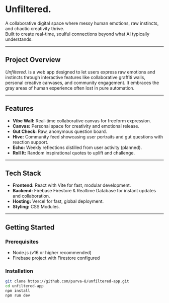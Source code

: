 # Unfiltered.

A collaborative digital space where messy human emotions, raw instincts, and chaotic creativity thrive.  
Built to create real-time, soulful connections beyond what AI typically understands.

---

## Project Overview

_Unfiltered._ is a  web app designed to let users express raw emotions and instincts through interactive features like collaborative graffiti walls, personal creative canvases, and community engagement. It embraces the gray areas of human experience often lost in pure automation.

---

## Features

- **Vibe Wall:** Real-time collaborative canvas for freeform expression.  
- **Canvas:** Personal space for creativity and emotional release.  
- **Gut Check:** Raw, anonymous question board.  
- **Hive:** Community feed showcasing user portraits and gut questions with reaction support.  
- **Echo:** Weekly reflections distilled from user activity (planned).  
- **Roll It:** Random inspirational quotes to uplift and challenge.

---

## Tech Stack

- **Frontend:** React with Vite for fast, modular development.  
- **Backend:** Firebase Firestore & Realtime Database for instant updates and collaboration.  
- **Hosting:** Vercel for fast, global deployment.  
- **Styling:** CSS Modules.

---

## Getting Started

### Prerequisites

- Node.js (v16 or higher recommended)
- Firebase project with Firestore configured

### Installation

```bash
git clone https://github.com/purva-8/unfiltered-app.git
cd unfiltered-app
npm install
npm run dev
